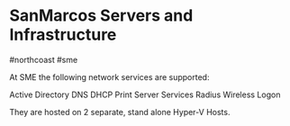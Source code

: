 # SanMarcos Servers and Infrastructure
#northcoast #sme

At SME the following network services are supported:

Active Directory
DNS
DHCP
Print Server Services
Radius Wireless Logon

They are hosted on 2 separate, stand alone Hyper-V Hosts.

